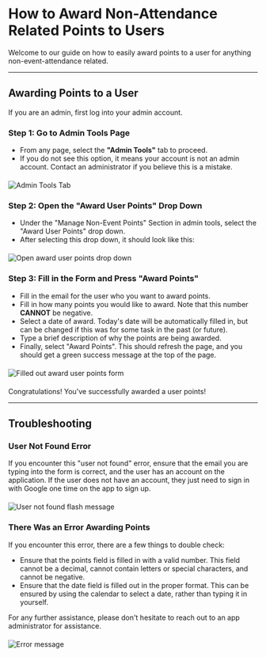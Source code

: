 # How to Award Non-Attendance Related Points to Users

Welcome to our guide on how to easily award points to a user for anything non-event-attendance related.

---

## Awarding Points to a User

If you are an admin, first log into your admin account.

### Step 1: Go to Admin Tools Page

- From any page, select the **"Admin Tools"** tab to proceed.
- If you do not see this option, it means your account is not an admin account. Contact an administrator if you believe this is a mistake.

<img src="/assets/awardPointsImages/admin-tools-button.png" alt="Admin Tools Tab" style="max-width: 100%; max-height: 250px; width: auto; display: block; margin: 20px auto;">

### Step 2: Open the "Award User Points" Drop Down

- Under the "Manage Non-Event Points" Section in admin tools, select the "Award User Points" drop down.
- After selecting this drop down, it should look like this:

<img src="/assets/awardPointsImages/award-user-points-open.png" alt="Open award user points drop down" style="max-width: 100%; max-height: 250px; width: auto; display: block; margin: 20px auto;">

### Step 3: Fill in the Form and Press "Award Points"

- Fill in the email for the user who you want to award points.
- Fill in how many points you would like to award. Note that this number **CANNOT** be negative.
- Select a date of award. Today's date will be automatically filled in, but can be changed if this was for some task in the past (or future).
- Type a brief description of why the points are being awarded.
- Finally, select "Award Points". This should refresh the page, and you should get a green success message at the top of the page.

<img src="/assets/awardPointsImages/filled-in-form.png" alt="Filled out award user points form" style="max-width: 100%; max-height: 250px; width: auto; display: block; margin: 20px auto;">

Congratulations! You've successfully awarded a user points!

---

## Troubleshooting

### User Not Found Error

If you encounter this "user not found" error, ensure that the email you are typing into the form is correct, and the user has an account on the application. If the user does not have an account, they just need to sign in with Google one time on the app to sign up.

<img src="/assets/awardPointsImages/user-not-found.png" alt="User not found flash message" style="max-width: 100%; max-height: 250px; width: auto; display: block; margin: 20px auto;">

### There Was an Error Awarding Points

If you encounter this error, there are a few things to double check:

- Ensure that the points field is filled in with a valid number. This field cannot be a decimal, cannot contain letters or special characters, and cannot be negative.
- Ensure that the date field is filled out in the proper format. This can be ensured by using the calendar to select a date, rather than typing it in yourself.

For any further assistance, please don't hesitate to reach out to an app administrator for assistance.

<img src="/assets/awardPointsImages/error.png" alt="Error message" style="max-width: 100%; max-height: 250px; width: auto; display: block; margin: 20px auto;">